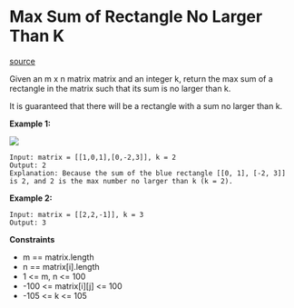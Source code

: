 # Max Sum of Rectangle No Larger Than K
[source](https://leetcode.com/problems/max-sum-of-rectangle-no-larger-than-k/)

Given an m x n matrix matrix and an integer k, return the max sum of a rectangle in the matrix such that its sum is no larger than k.

It is guaranteed that there will be a rectangle with a sum no larger than k.

**Example 1:**

![](https://assets.leetcode.com/uploads/2021/03/18/sum-grid.jpg)

```
Input: matrix = [[1,0,1],[0,-2,3]], k = 2
Output: 2
Explanation: Because the sum of the blue rectangle [[0, 1], [-2, 3]] is 2, and 2 is the max number no larger than k (k = 2).
```

**Example 2:**

```
Input: matrix = [[2,2,-1]], k = 3
Output: 3
```

**Constraints**

- m == matrix.length
- n == matrix[i].length
- 1 <= m, n <= 100
- -100 <= matrix[i][j] <= 100
- -105 <= k <= 105

 
